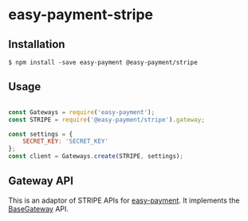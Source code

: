 # easy-payment-stripe

## Installation ##


    $ npm install -save easy-payment @easy-payment/stripe

## Usage

```javascript

const Gateways = require('easy-payment');
const STRIPE = require('@easy-payment/stripe').gateway;

const settings = {
    SECRET_KEY: 'SECRET_KEY'
};
const client = Gateways.create(STRIPE, settings);

```

## Gateway API

This is an adaptor of STRIPE APIs for [easy-payment](https://github.com/zealous-tech/easy-payment-main).
It implements the [BaseGateway](https://github.com/zealous-tech/easy-payment-base) API.
